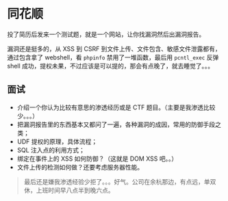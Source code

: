 # 同花顺

投了简历后发来一个测试题，就是一个网站，让你找漏洞然后出漏洞报告。

漏洞还是挺多的，从 XSS 到 CSRF 到文件上传、文件包含、敏感文件泄露都有，通过包含拿了 webshell，看 `phpinfo` 禁用了一堆函数，最后用 `pcntl_exec` 反弹 shell 成功，提权未果，不过应该是可以提的，那会有点晚了，就去睡觉了。。。

## 面试

- 介绍一个你认为比较有意思的渗透经历或是 CTF 题目。（主要是我渗透比较少。。。）
- 把漏洞报告里的东西基本又都问了一遍，各种漏洞的成因，常用的防御手段之类；
- UDF 提权的原理，具体流程；
- SQL 注入点的利用方式；
- 绑定在事件上的 XSS 如何防御？（这就是 DOM XSS 吧。。）
- 文件上传的检测如何做？还要考虑服务器性能。



> 最后还是嫌我渗透经验少拒了。。。好气。公司在余杭那边，有点远，单双休，上班时间早八点半到晚六点。

